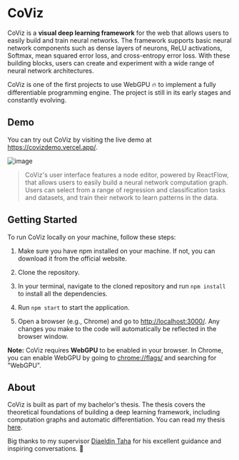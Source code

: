 # CoViz
CoViz is a **visual deep learning framework** for the web that allows users to easily build and train neural networks. The framework supports basic neural network components such as dense layers of neurons, ReLU activations, Softmax, mean squared error loss, and cross-entropy error loss. With these building blocks, users can create and experiment with a wide range of neural network architectures. 

CoViz is one of the first projects to use WebGPU 🔥 to implement a fully differentiable programming engine. The project is still in its early stages and constantly evolving.


## Demo
You can try out CoViz by visiting the live demo at https://covizdemo.vercel.app/.

<!-- ![image](https://github.com/TilliFe/CoViz/assets/93252915/f02915db-95de-4da1-a6c4-9e5b3a1e56f0) -->
![image](https://github.com/TilliFe/CoViz/assets/93252915/8d125201-54b3-4dc1-afb3-f0a305ffc6fa)
> CoViz's user interface features a node editor, powered by ReactFlow, that allows users to easily build a neural network computation graph. Users can select from a range of regression and classification tasks and datasets, and train their network to learn patterns in the data.


## Getting Started
To run CoViz locally on your machine, follow these steps:

1. Make sure you have npm installed on your machine. If not, you can download it from the official website.
2. Clone the repository.
3. In your terminal, navigate to the cloned repository and run `npm install` to install all the dependencies.
4. Run `npm start` to start the application.

2. Open a browser (e.g., Chrome) and go to [http://localhost:3000/](http://localhost:3000/).
Any changes you make to the code will automatically be reflected in the browser window.

**Note:** CoViz requires **WebGPU** to be enabled in your browser. In Chrome, you can enable WebGPU by going to [chrome://flags/](chrome://flags/) and searching for "WebGPU".

## About
CoViz is built as part of my bachelor's thesis. The thesis covers the theoretical foundations of building a deep learning framework, including computation graphs and automatic differentiation. You can read my thesis <a href="./public/CoViz_Thesis.pdf" download>here</a>.

Big thanks to my supervisor [Diaeldin Taha](https://www.linkedin.com/in/diaaeldin-taha-23a51b16/) for his excellent guidance and inspiring conversations. 🙏
